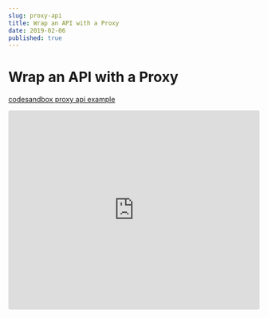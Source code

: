 ```yaml
---
slug: proxy-api
title: Wrap an API with a Proxy
date: 2019-02-06
published: true
---
```


# Wrap an API with a Proxy

[codesandbox proxy api example](https://codesandbox.io/embed/github/johnlindquist/proxy-lessons/tree/proxy-api?module=index.js&view=editor)

<iframe
  src="https://egghead.io/lessons/egghead-wrap-an-api-with-a-proxy/embed"
  style="width:100%; height:400px; border:0; border-radius: 4px; overflow:hidden;"
  sandbox="allow-modals allow-forms allow-popups allow-scripts allow-same-origin"
/>

